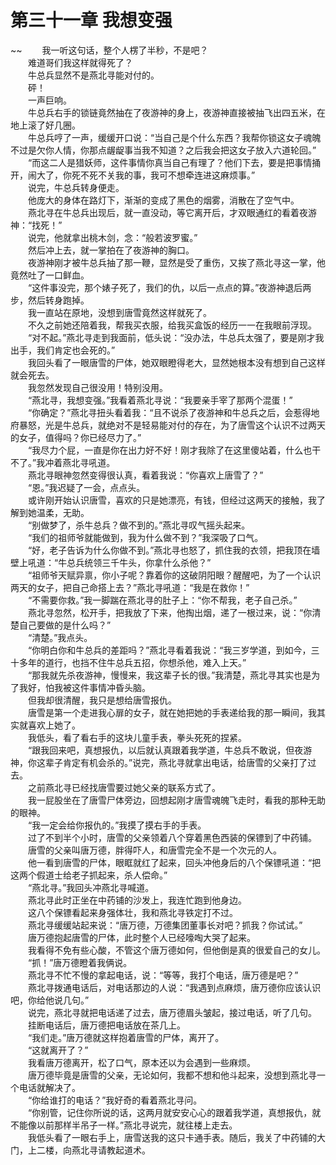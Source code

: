 # 第三十一章 我想变强

~~
            　　我一听这句话，整个人楞了半秒，不是吧？<br>　　难道哥们我这样就得死了？<br>　　牛总兵显然不是燕北寻能对付的。<br>　　砰！<br>　　一声巨响。<br>　　牛总兵右手的锁链竟然抽在了夜游神的身上，夜游神直接被抽飞出四五米，在地上滚了好几圈。<br>　　牛总兵哼了一声，缓缓开口说：“当自己是个什么东西？我帮你锁这女子魂魄不过是欠你人情，你那点龌龊事当我不知道？之后我会把这女子放入六道轮回。”<br>　　“而这二人是猎妖师，这件事情你真当自己有理了？他们下去，要是把事情捅开，闹大了，你死不死不关我的事，我可不想牵连进这麻烦事。”<br>　　说完，牛总兵转身便走。<br>　　他庞大的身体在路灯下，渐渐的变成了黑色的烟雾，消散在了空气中。<br>　　燕北寻在牛总兵出现后，就一直没动，等它离开后，才双眼通红的看着夜游神：“找死！”<br>　　说完，他就拿出桃木剑，念：“般若波罗蜜。”<br>　　然后冲上去，就一掌拍在了夜游神的胸口。<br>　　夜游神刚才被牛总兵抽了那一鞭，显然是受了重伤，又挨了燕北寻这一掌，他竟然吐了一口鲜血。<br>　　“这件事没完，那个婊子死了，我们的仇，以后一点点的算。”夜游神退后两步，然后转身跑掉。<br>　　我一直站在原地，没想到唐雪竟然这样就死了。<br>　　不久之前她还陪着我，帮我买衣服，给我买盒饭的经历一一在我眼前浮现。<br>　　“对不起。”燕北寻走到我面前，低头说：“没办法，牛总兵太强了，要是刚才我出手，我们肯定也会死的。”<br>　　我回头看了一眼唐雪的尸体，她双眼瞪得老大，显然她根本没有想到自己这样就会死去。<br>　　我忽然发现自己很没用！特别没用。<br>　　“燕北寻，我想变强。”我看着燕北寻说：“我要亲手宰了那两个混蛋！”<br>　　“你确定？”燕北寻扭头看着我：“且不说杀了夜游神和牛总兵之后，会惹得地府暴怒，光是牛总兵，就绝对不是轻易能对付的存在，为了唐雪这个认识不过两天的女子，值得吗？你已经尽力了。”<br>　　“我尽力个屁，一直是你在出力好不好！刚才我除了在这里傻站着，什么也干不了。”我冲着燕北寻吼道。<br>　　燕北寻眼神忽然变得很认真，看着我说：“你喜欢上唐雪了？”<br>　　“恩。”我迟疑了一会，点点头。<br>　　或许刚开始认识唐雪，喜欢的只是她漂亮，有钱，但经过这两天的接触，我了解到她温柔，无助。<br>　　“别做梦了，杀牛总兵？做不到的。”燕北寻叹气摇头起来。<br>　　“我们的祖师爷就能做到，我为什么做不到？”我深吸了口气。<br>　　“好，老子告诉为什么你做不到。”燕北寻也怒了，抓住我的衣领，把我顶在墙壁上吼道：“牛总兵统领三千牛头，你拿什么杀他？”<br>　　“祖师爷天赋异禀，你小子呢？靠着你的这破阴阳眼？醒醒吧，为了一个认识两天的女子，把自己命搭上去？”燕北寻吼道：“我是在救你！”<br>　　“不需要你救。”我一脚踹在燕北寻的肚子上：“你不帮我，老子自己杀。”<br>　　燕北寻忽然，松开手，把我放了下来，他掏出烟，递了一根过来，说：“你清楚自己要做的是什么吗？”<br>　　“清楚。”我点头。<br>　　“你明白你和牛总兵的差距吗？”燕北寻看着我说：“我三岁学道，到如今，三十多年的道行，也挡不住牛总兵五招，你想杀他，难入上天。”<br>　　“那我就先杀夜游神，慢慢来，我这辈子长的很。”我清楚，燕北寻其实也是为了我好，怕我被这件事情冲昏头脑。<br>　　但我却很清醒，我只是想给唐雪报仇。<br>　　唐雪是第一个走进我心扉的女子，就在她把她的手表递给我的那一瞬间，我其实就喜欢上她了。<br>　　我低头，看了看右手的这块儿童手表，拳头死死的捏紧。<br>　　“跟我回来吧，真想报仇，以后就认真跟着我学道，牛总兵不敢说，但夜游神，你这辈子肯定有机会杀的。”说完，燕北寻就拿出电话，给唐雪的父亲打了过去。<br>　　之前燕北寻已经找唐雪要过她父亲的联系方式了。<br>　　我一屁股坐在了唐雪尸体旁边，回想起刚才唐雪魂魄飞走时，看我的那种无助的眼神。<br>　　“我一定会给你报仇的。”我摸了摸右手的手表。<br>　　过了不到半个小时，唐雪的父亲领着八个穿着黑色西装的保镖到了中药铺。<br>　　唐雪的父亲叫唐万德，胖得吓人，和唐雪完全不是一个次元的人。<br>　　他一看到唐雪的尸体，眼眶就红了起来，回头冲他身后的八个保镖吼道：“把这两个假道士给老子抓起来，杀人偿命。”<br>　　“燕北寻。”我回头冲燕北寻喊道。<br>　　燕北寻此时正坐在中药铺的沙发上，我连忙跑到他身边。<br>　　这八个保镖看起来身强体壮，我和燕北寻铁定打不过。<br>　　燕北寻缓缓站起来说：“唐万德，万德集团董事长对吧？抓我？你试试。”<br>　　唐万德抱起唐雪的尸体，此时整个人已经嚎啕大哭了起来。<br>　　我看得不免有些心酸，不管这个唐万德如何，但他倒是真的很爱自己的女儿。<br>　　“抓！”唐万德瞪着我俩说。<br>　　燕北寻不忙不慢的拿起电话，说：“等等，我打个电话，唐万德是吧？”<br>　　燕北寻拨通电话后，对电话那边的人说：“我遇到点麻烦，唐万德你应该认识吧，你给他说几句。”<br>　　说完，燕北寻就把电话递了过去，唐万德眉头皱起，接过电话，听了几句。<br>　　挂断电话后，唐万德把电话放在茶几上。<br>　　“我们走。”唐万德就这样抱着唐雪的尸体，离开了。<br>　　“这就离开了？”<br>　　我看唐万德离开，松了口气，原本还以为会遇到一些麻烦。<br>　　唐万德毕竟是唐雪的父亲，无论如何，我都不想和他斗起来，没想到燕北寻一个电话就解决了。<br>　　“你给谁打的电话？”我好奇的看着燕北寻问。<br>　　“你别管，记住你所说的话，这两月就安安心心的跟着我学道，真想报仇，就不能像以前那样半吊子一样。”燕北寻说完，就往楼上走去。<br>　　我低头看了一眼右手上，唐雪送我的这只卡通手表。随后，我关了中药铺的大门，上二楼，向燕北寻请教起道术。<br>　　
	